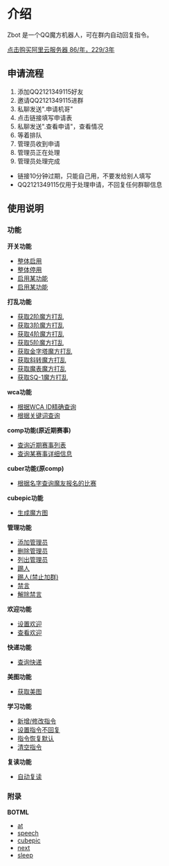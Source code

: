 # 介绍

Zbot 是一个QQ魔方机器人，可在群内自动回复指令。

[点击购买阿里云服务器 86/年，229/3年](https://www.aliyun.com/1111/2019/group-buying-share?ptCode=0395E9D1DB0BA57EA470A9338AF85AFB647C88CF896EF535&userCode=a6mqitia&share_source=copy_link)


## 申请流程

1. 添加QQ2121349115好友
2. 邀请QQ2121349115进群
3. 私聊发送".申请机哥"
4. 点击链接填写申请表
5. 私聊发送".查看申请"，查看情况
6. 等着排队
7. 管理员收到申请
8. 管理员正在处理
9. 管理员处理完成

- 链接10分钟过期，只能自己用，不要发给别人填写
- QQ2121349115仅用于处理申请，不回复任何群聊信息

## 使用说明

### 功能

**开关功能**

* [整体启用](/guide/switch.md#整体启用)
* [整体停用](/guide/switch.md#整体停用)
* [启用某功能](/guide/switch.md#启用某功能)
* [启用某功能](/guide/switch.md#启用某功能)

**打乱功能**

* [获取2阶魔方打乱](/guide/scramble.md#获取2阶魔方打乱)
* [获取3阶魔方打乱](/guide/scramble.md#获取3阶魔方打乱)
* [获取4阶魔方打乱](/guide/scramble.md#获取4阶魔方打乱)
* [获取5阶魔方打乱](/guide/scramble.md#获取5阶魔方打乱)
* [获取金字塔魔方打乱](/guide/scramble.md#获取金字塔魔方打乱)
* [获取斜转魔方打乱](/guide/scramble.md#获取斜转魔方打乱)
* [获取魔表魔方打乱](/guide/scramble.md#获取魔表魔方打乱)
* [获取SQ-1魔方打乱](/guide/scramble.md#获取sq-1魔方打乱)

**wca功能**

* [根据WCA ID精确查询](/guide/wca.md#根据wca-id精确查询)
* [根据关键词查询](/guide/wca.md#根据关键词查询)

**comp功能(原近期赛事)**

* [查询近期赛事列表](/guide/comp.md#查询近期赛事列表)
* [查询某赛事详细信息](/guide/comp.md#查询某赛事详细信息)

**cuber功能(原comp)**

* [根据名字查询魔友报名的比赛](/guide/cuber.md#根据名字查询魔友报名的比赛)

**cubepic功能**

* [生成魔方图](/guide/cubepic.md#生成魔方图)

**管理功能**

* [添加管理员](/guide/admin.md#添加管理员)
* [删除管理员](/guide/admin.md#删除管理员)
* [列出管理员](/guide/admin.md#列出管理员)
* [踢人](/guide/admin.md#踢人)
* [踢人(禁止加群)](/guide/admin.md#踢人-禁止加群)
* [禁言](/guide/admin.md#禁言)
* [解除禁言](/guide/admin.md#解除禁言)

**欢迎功能**

* [设置欢迎](/guide/welcome.md#设置欢迎)
* [查看欢迎](/guide/welcome.md#查看欢迎)

**快递功能**

* [查询快递](/guide/express.md#查询快递)

**美图功能**

* [获取美图](/guide/picture.md#获取美图)

**学习功能**

* [新增/修改指令](/guide/learn.md#新增-修改指令)
* [设置指令不回复](/guide/learn.md#设置指令不回复)
* [指令恢复默认](/guide/learn.md#指令恢复默认)
* [清空指令](/guide/learn.md#清空指令)

**复读功能**

* [自动复读](/guide/repeat.md#自动复读)


### 附录

**BOTML**

* [at](/appendices/botml.md#at)
* [speech](/appendices/botml.md#speech)
* [cubepic](/appendices/botml.md#cubepic)
* [next](/appendices/botml.md#next)
* [sleep](/appendices/botml.md#sleep)
